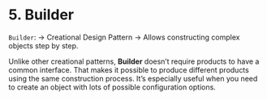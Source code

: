 #  5. Builder

`Builder`:
-> Creational Design Pattern
-> Allows constructing complex objects step by step.


Unlike other creational patterns, **Builder** doesn’t require products to have a common interface. 
That makes it possible to produce different products using the same construction process.
It’s especially useful when you need to create an object with lots of possible configuration options.
